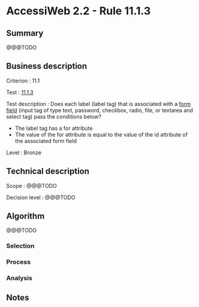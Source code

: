 # AccessiWeb 2.2 - Rule 11.1.3

## Summary
@@@TODO

## Business description

Criterion : 11.1

Test : [11.1.3](http://www.accessiweb.org/index.php/accessiweb-22-english-version.html#test-11-1-3)

Test description :
Does each label (label tag) that is associated with a [form field](http://www.accessiweb.org/index.php/glossary-76.html#mChpSaisie) (input tag of type text, password, checkbox, radio, file, or textarea and select tag) pass the conditions below?

- The label tag has a for attribute
- The value of the for attribute is equal to the value of the id attribute of the associated form field


Level : Bronze


## Technical description

Scope : @@@TODO

Decision level : 
@@@TODO


## Algorithm
@@@TODO

### Selection


### Process


### Analysis


## Notes
